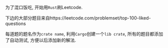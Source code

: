 为了混口饭吃, 开始用`Rust`刷Leetcode.

下边的大部分题目来自https://leetcode.com/problemset/top-100-liked-questions

每道题的题名作为`crate name`, 利用`Cargo`创建一个`lib crate`, 所有的题目都添加了自动测试, 方便以后添加新的解法.
